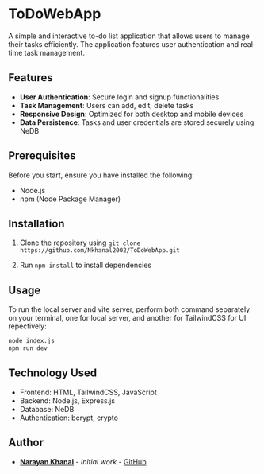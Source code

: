# ToDoWebApp

A simple and interactive to-do list application that allows users to manage their tasks efficiently. The application features user authentication and real-time task management.

## Features

- **User Authentication**: Secure login and signup functionalities
- **Task Management**: Users can add, edit, delete tasks 
- **Responsive Design**: Optimized for both desktop and mobile devices
- **Data Persistence**: Tasks and user credentials are stored securely using NeDB

## Prerequisites

Before you start, ensure you have installed the following:
- Node.js
- npm (Node Package Manager)

## Installation
1. Clone the repository using `git clone https://github.com/Nkhanal2002/ToDoWebApp.git`

2. Run `npm install` to install dependencies

## Usage

To run the local server and vite server, perform both command separately on your terminal, one for local server, and another for TailwindCSS for UI repectively:
```bash
node index.js
npm run dev
```

## Technology Used
- Frontend: HTML, TailwindCSS, JavaScript
- Backend: Node.js, Express.js
- Database: NeDB
- Authentication: bcrypt, crypto

## Author

- **[Narayan Khanal](https://nkhanal-portfolio-website.vercel.app)** - *Initial work* - [GitHub](https://github.com/Nkhanal2002)



